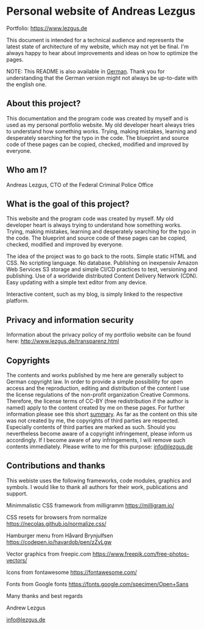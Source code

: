 # Personal website of Andreas Lezgus
Portfolio: https://www.lezgus.de

This document is intended for a technical audience and represents the latest state of architecture of my website, which may not yet be final. I'm always happy to hear about improvements and ideas on how to optimize the pages.

NOTE: This README is also available in <a href=https://github.com/AndreasLezgus/Website/blob/master/README.md>German</a>. Thank you for understanding that the German version might not always be up-to-date with the english one.

## About this project?
This documentation and the program code was created by myself and is used as my personal portfolio website. My old developer heart always tries to understand how something works. Trying, making mistakes, learning and desperately searching for the typo in the code. The blueprint and source code of these pages can be copied, checked, modified and improved by everyone.


## Who am I?
Andreas Lezgus, CTO of the Federal Criminal Police Office


## What is the goal of this project?
This website and the program code was created by myself. My old developer heart is always trying to understand how something works. Trying, making mistakes, learning and desperately searching for the typo in the code. The blueprint and source code of these pages can be copied, checked, modified and improved by everyone.

The idea of the project was to go back to the roots.
Simple static HTML and CSS. No scripting language. No database.
Publishing on inexpensiv Amazon Web Services S3 storage and simple CI/CD practices to test, versioning and publishing.
Use of a worldwide distributed Content Delivery Network (CDN).
Easy updating with a simple text editor from any device.

Interactive content, such as my blog, is simply linked to the respective platform.


## Privacy and information security
Information about the privacy policy of my portfolio website can be found here:
http://www.lezgus.de/transparenz.html


## Copyrights
The contents and works published by me here are generally subject to German copyright law. In order to provide a simple possibility for open access and the reproduction, editing and distribution of the content I use the license regulations of the non-profit organization Creative Commons. Therefore, the license terms of CC-BY (free redistribution if the author is named) apply to the content created by me on these pages. For further information please see this short <a href='https://creativecommons.org/licenses/by/4.0/deed.de'>summary</a>. As far as the content on this site was not created by me, the copyrights of third parties are respected. Especially contents of third parties are marked as such. Should you nevertheless become aware of a copyright infringement, please inform us accordingly. If I become aware of any infringements, I will remove such contents immediately. Please write to me for this purpose: <a href=mailto:info@lezgus.de>info@lezgus.de</a>


## Contributions and thanks
This webiste uses the following frameworks, code modules, graphics and symbols.
I would like to thank all authors for their work, publications and support.

Minimmalistic CSS framework from milligramm
https://milligram.io/

CSS resets for browsers from normalize
https://necolas.github.io/normalize.css/

Hamburger menu from Håvard Brynjulfsen
https://codepen.io/havardob/pen/zZvLgw

Vector graphics from freepic.com
https://www.freepik.com/free-photos-vectors/

Icons from fontawesome
https://fontawesome.com/

Fonts from Google fonts
https://fonts.google.com/specimen/Open+Sans



Many thanks and best regards

Andrew Lezgus

info@lezgus.de
